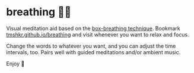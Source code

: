 # breathing 🧘‍♂️

Visual meditation aid based on the [box-breathing technique](https://www.healthline.com/health/box-breathing). Bookmark [tmshkr.github.io/breathing](https://tmshkr.github.io/breathing/) and visit whenever you want to relax and focus.

Change the words to whatever you want, and you can adjust the time intervals, too. Pairs well with guided meditations and/or ambient music.

Enjoy 🙏